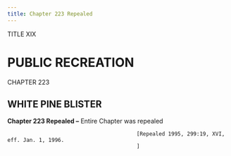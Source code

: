 ```yaml
---
title: Chapter 223 Repealed
---
```


TITLE XIX
                                             
PUBLIC RECREATION
=================

CHAPTER 223
                                             
WHITE PINE BLISTER
------------------

**Chapter 223 Repealed –** Entire Chapter was repealed


                                             [Repealed 1995, 299:19, XVI, eff. Jan. 1, 1996.
                                             ]

